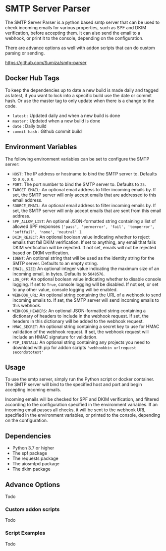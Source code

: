 # SMTP Server Parser
The SMTP Server Parser is a python based smtp server that can be used to check incoming emails for various properties, such as SPF and DKIM verification, before accepting them. It can also send the email to a webhook, or print it to the console, depending on the configuration.

There are advance options as well with addon scripts that can do custom parsing or sending.

https://github.com/Sumiza/smtp-parser


## Docker Hub Tags
To keep the dependencies up to date a new build is made daily and tagged as latest, if you want to lock into a specific build use the date or commit hash. Or use  the master tag to only update when there is a change to the code.

- `latest` : Updated daily and when a new build is done
- `master` : Updated when a new build is done
- `date` : Daily build
- `commit hash` : Github commit build

## Environment Variables
The following environment variables can  be set to configure the SMTP server:

- `HOST`: The IP address or hostname to bind the SMTP server to. Defaults to `0.0.0.0`.
- `PORT`: The port number to bind the SMTP server to. Defaults to `25`.
- `TARGET_EMAIL`: An optional email address to filter incoming emails by. If set, the SMTP server will only accept emails that are addressed to this email address.
- `SOURCE_EMAIL`: An optional email address to filter incoming emails by. If set, the SMTP server will only accept emails that are sent from this email address.
- `SPF_ALLOW_LIST`: An optional JSON-formatted string containing a list of allowed SPF responses `['pass', 'permerror', 'fail', 'temperror', 'softfail', 'none', 'neutral' ]`.
- `DKIM_REJECT`: An optional boolean value indicating whether to reject emails that fail DKIM verification. If set to anything, any email that fails DKIM verification will be rejected. If not set, emails will not be rejected based on DKIM verification.
- `IDENT`: An optional string that will be used as the identity string for the SMTP server. Defaults to an empty string.
- `EMAIL_SIZE`: An optional integer value indicating the maximum size of an incoming email, in bytes. Defaults to `5048576`.
- `LOG_OFF`: An optional boolean value indicating whether to disable console logging. If set to `True`, console logging will be disabled. If not set, or set to any other value, console logging will be enabled.
- `WEBHOOK_URL`: An optional string containing the URL of a webhook to send incoming emails to. If set, the SMTP server will send incoming emails to this webhook.
- `WEBHOOK_HEADERS`: An optional JSON-formatted string containing a dictionary of headers to include in the webhook request. If set, the headers in this dictionary will be added to the webhook request.
- `HMAC_SECRET`: An optional string containing a secret key to use for HMAC validation of the webhook request. If set, the webhook request will include an HMAC signature for validation.
- `PIP_INSTALL`: An optional string containing any projects you need to download with pip for addon scripts `'webhookbin urlrequest secondstotext'`

## Usage
To use the smtp server, simply run the Python script or docker container. The SMTP server will bind to the specified host and port and begin accepting incoming emails.

Incoming emails will be checked for SPF and DKIM verification, and filtered according to the configuration specified in the environment variables. If an incoming email passes all checks, it will be sent to the webhook URL specified in the environment variables, or printed to the console, depending on the configuration.

## Dependencies

- Python 3.7 or higher
- The spf package
- The requests package
- The aiosmtpd package
- The dkim package

## Advance Options
Todo

### Custom addon scripts
Todo

### Script Examples
Todo
